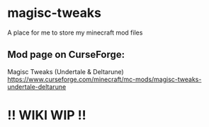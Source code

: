 # magisc-tweaks
A place for me to store my minecraft mod files

## Mod page on CurseForge:
Magisc Tweaks (Undertale & Deltarune)
https://www.curseforge.com/minecraft/mc-mods/magisc-tweaks-undertale-deltarune

# !! WIKI WIP !!
